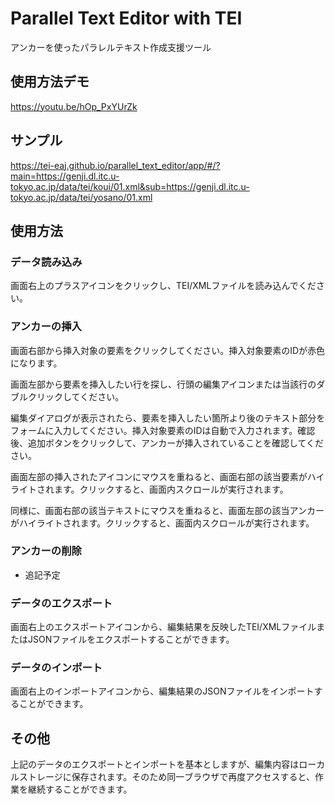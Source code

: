 # Parallel Text Editor with TEI

アンカーを使ったパラレルテキスト作成支援ツール

## 使用方法デモ

https://youtu.be/hOp_PxYUrZk

## サンプル

https://tei-eaj.github.io/parallel_text_editor/app/#/?main=https://genji.dl.itc.u-tokyo.ac.jp/data/tei/koui/01.xml&sub=https://genji.dl.itc.u-tokyo.ac.jp/data/tei/yosano/01.xml

## 使用方法

### データ読み込み

画面右上のプラスアイコンをクリックし、TEI/XMLファイルを読み込んでください。

### アンカーの挿入

画面右部から挿入対象の要素をクリックしてください。挿入対象要素のIDが赤色になります。

画面左部から要素を挿入したい行を探し、行頭の編集アイコンまたは当該行のダブルクリックしてください。

編集ダイアログが表示されたら、要素を挿入したい箇所より後のテキスト部分をフォームに入力してください。挿入対象要素のIDは自動で入力されます。確認後、追加ボタンをクリックして、アンカーが挿入されていることを確認してください。

画面左部の挿入されたアイコンにマウスを重ねると、画面右部の該当要素がハイライトされます。クリックすると、画面内スクロールが実行されます。

同様に、画面右部の該当テキストにマウスを重ねると、画面左部の該当アンカーがハイライトされます。クリックすると、画面内スクロールが実行されます。

### アンカーの削除

* 追記予定

### データのエクスポート

画面右上のエクスポートアイコンから、編集結果を反映したTEI/XMLファイルまたはJSONファイルをエクスポートすることができます。

### データのインポート

画面右上のインポートアイコンから、編集結果のJSONファイルをインポートすることができます。

## その他

上記のデータのエクスポートとインポートを基本としますが、編集内容はローカルストレージに保存されます。そのため同一ブラウザで再度アクセスすると、作業を継続することができます。
